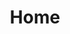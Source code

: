 ---
layout: landing
group: home
title: Home
page_heading: We provide digital transformation services to help finance professionals increase their bottom line
image: /assets/images/consulting-1920.jpg
permalink: "/"
lang: en
weight: 1
---